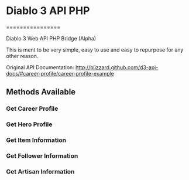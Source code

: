 # Diablo 3 API PHP
================

Diablo 3 Web API PHP Bridge (Alpha)

This is ment to be very simple, easy to use and easy to repurpose for any other reason.

Original API Documentation: http://blizzard.github.com/d3-api-docs/#career-profile/career-profile-example

## Methods Available

### Get Career Profile
### Get Hero Profile
### Get Item Information
### Get Follower Information
### Get Artisan Information